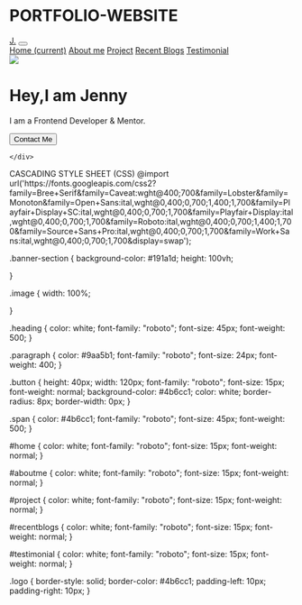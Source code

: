 # PORTFOLIO-WEBSITE
<!DOCTYPE html>
<html>

<head>
    <link rel="stylesheet" href="https://stackpath.bootstrapcdn.com/bootstrap/4.5.2/css/bootstrap.min.css" integrity="sha384-JcKb8q3iqJ61gNV9KGb8thSsNjpSL0n8PARn9HuZOnIxN0hoP+VmmDGMN5t9UJ0Z" crossorigin="anonymous" />
    <script src="https://code.jquery.com/jquery-3.5.1.slim.min.js" integrity="sha384-DfXdz2htPH0lsSSs5nCTpuj/zy4C+OGpamoFVy38MVBnE+IbbVYUew+OrCXaRkfj" crossorigin="anonymous"></script>
    <script src="https://cdn.jsdelivr.net/npm/popper.js@1.16.1/dist/umd/popper.min.js" integrity="sha384-9/reFTGAW83EW2RDu2S0VKaIzap3H66lZH81PoYlFhbGU+6BZp6G7niu735Sk7lN" crossorigin="anonymous"></script>
    <script src="https://stackpath.bootstrapcdn.com/bootstrap/4.5.2/js/bootstrap.min.js" integrity="sha384-B4gt1jrGC7Jh4AgTPSdUtOBvfO8shuf57BaghqFfPlYxofvL8/KUEfYiJOMMV+rV" crossorigin="anonymous"></script>
</head>

<body>
    <nav class="navbar navbar-expand-lg navbar-dark bg-secondary">
        <div class="container">
            <a class="navbar-brand logo" text-white href="#">J.</a>
            <button class="navbar-toggler" type="button" data-toggle="collapse" data-target="#navbarNavAltMarkup" aria-controls="navbarNavAltMarkup" aria-expanded="false" aria-label="Toggle navigation">
                <span class="navbar-toggler-icon"></span>
            </button>
            <div class="collapse navbar-collapse" id="navbarNavAltMarkup">
                <div class="navbar-nav ml-auto">
                    <a class="nav-link active" id="home" href="#">Home <span class="sr-only">(current)</span></a>
                    <a class="nav-link" id="aboutme" href="#">About me</a>
                    <a class="nav-link" id="project" href="#">Project</a>
                    <a class="nav-link" id="recentblogs" href="#">Recent Blogs</a>
                    <a class="nav-link" id="testimonial" href="#">Testimonial</a>
                </div>
            </div>
        </div>
    </nav>
    <div class="banner-section d-flex flex-column justify-content-center">
        <div class="container">
            <div class="row">
                <div class="col-12 col-md-5 order-md-2">
                    <img src="https://d1tgh8fmlzexmh.cloudfront.net/ccbp-responsive-website/portfolio-banner-img.png" class="image pt-1" />
                </div>
                <div class="col-12 col-md-7 order-md-1">
                    <h1 class="heading">Hey,I am <span class="span">Jenny</span></h1>
                    <p class="paragraph">I am a Frontend Developer & Mentor.</p>
                    <button class="button">Contact Me</button>
                </div>
            </div>
        </div>




    </div>

</body>

</html>
CASCADING STYLE SHEET (CSS)
@import url('https://fonts.googleapis.com/css2?family=Bree+Serif&family=Caveat:wght@400;700&family=Lobster&family=Monoton&family=Open+Sans:ital,wght@0,400;0,700;1,400;1,700&family=Playfair+Display+SC:ital,wght@0,400;0,700;1,700&family=Playfair+Display:ital,wght@0,400;0,700;1,700&family=Roboto:ital,wght@0,400;0,700;1,400;1,700&family=Source+Sans+Pro:ital,wght@0,400;0,700;1,700&family=Work+Sans:ital,wght@0,400;0,700;1,700&display=swap');

.banner-section {
    background-color: #191a1d;
    height: 100vh;

}

.image {
    width: 100%;

}

.heading {
    color: white;
    font-family: "roboto";
    font-size: 45px;
    font-weight: 500;
}

.paragraph {
    color: #9aa5b1;
    font-family: "roboto";
    font-size: 24px;
    font-weight: 400;
}

.button {
    height: 40px;
    width: 120px;
    font-family: "roboto";
    font-size: 15px;
    font-weight: normal;
    background-color: #4b6cc1;
    color: white;
    border-radius: 8px;
    border-width: 0px;
}

.span {
    color: #4b6cc1;
    font-family: "roboto";
    font-size: 45px;
    font-weight: 500;
}

#home {
    color: white;
    font-family: "roboto";
    font-size: 15px;
    font-weight: normal;
}

#aboutme {
    color: white;
    font-family: "roboto";
    font-size: 15px;
    font-weight: normal;
}

#project {
    color: white;
    font-family: "roboto";
    font-size: 15px;
    font-weight: normal;
}

#recentblogs {
    color: white;
    font-family: "roboto";
    font-size: 15px;
    font-weight: normal;
}

#testimonial {
    color: white;
    font-family: "roboto";
    font-size: 15px;
    font-weight: normal;
}

.logo {
    border-style: solid;
    border-color: #4b6cc1;
    padding-left: 10px;
    padding-right: 10px;
}
